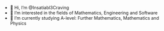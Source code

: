 - 👋 Hi, I’m @Insatiabl3Craving
- 👀 I’m interested in the fields of Mathematics, Engineering and Software
- 🌱 I’m currently studying A-level: Further Mathematics, Mathematics and Physics


<!---
Insatiabl3Craving/Insatiabl3Craving is a ✨ special ✨ repository because its `README.md` (this file) appears on your GitHub profile.
You can click the Preview link to take a look at your changes.
--->
